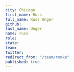 ```yaml
---
city: Chicago
first_name: Russ
full_name: Russ Unger
github: 
last_name: Unger
name: russ
role: 
state: 
team: 
twitter: 
redirect_from: "/team/romke"
published: true
---
```


